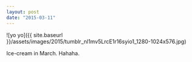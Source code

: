 ```yaml
---
layout: post
date: "2015-03-11"
---
```


![yo yo]({{ site.baseurl }}/assets/images/2015/tumblr_nl1mv5LrcE1r16syio1_1280-1024x576.jpg)

Ice-cream in March. Hahaha.
